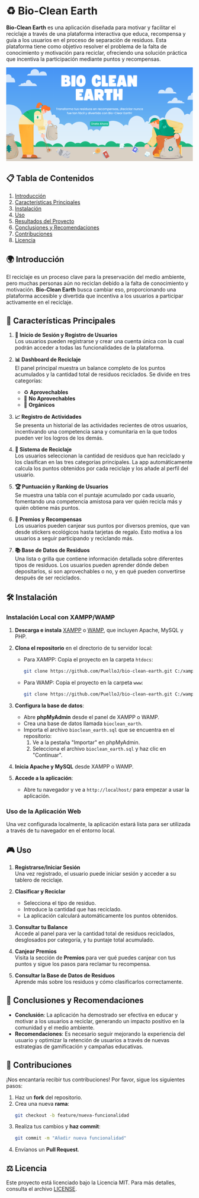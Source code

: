 # ♻️ Bio-Clean Earth

**Bio-Clean Earth** es una aplicación diseñada para motivar y facilitar el reciclaje a través de una plataforma interactiva que educa, recompensa y guía a los usuarios en el proceso de separación de residuos. Esta plataforma tiene como objetivo resolver el problema de la falta de conocimiento y motivación para reciclar, ofreciendo una solución práctica que incentiva la participación mediante puntos y recompensas.

![Banner Bio-Clean Earth](assets/img/Banners/banner1.png)

## 📋 Tabla de Contenidos
1. [Introducción](#introducción)
2. [Características Principales](#características-principales)
4. [Instalación](#instalación)
5. [Uso](#uso)
6. [Resultados del Proyecto](#resultados-del-proyecto)
7. [Conclusiones y Recomendaciones](#conclusiones-y-recomendaciones)
8. [Contribuciones](#contribuciones)
9. [Licencia](#licencia)

## 🌍 Introducción

El reciclaje es un proceso clave para la preservación del medio ambiente, pero muchas personas aún no reciclan debido a la falta de conocimiento y motivación. **Bio-Clean Earth** busca cambiar eso, proporcionando una plataforma accesible y divertida que incentiva a los usuarios a participar activamente en el reciclaje.

## 🚀 Características Principales

1. **🔑 Inicio de Sesión y Registro de Usuarios**  
   Los usuarios pueden registrarse y crear una cuenta única con la cual podrán acceder a todas las funcionalidades de la plataforma. 

2. **📊 Dashboard de Reciclaje**  
   El panel principal muestra un balance completo de los puntos acumulados y la cantidad total de residuos reciclados. Se divide en tres categorías:
   - ♻️ **Aprovechables**
   - 🚮 **No Aprovechables**
   - 🍂 **Orgánicos**

3. **📈 Registro de Actividades**  
   Se presenta un historial de las actividades recientes de otros usuarios, incentivando una competencia sana y comunitaria en la que todos pueden ver los logros de los demás.

4. **🔄 Sistema de Reciclaje**  
   Los usuarios seleccionan la cantidad de residuos que han reciclado y los clasifican en las tres categorías principales. La app automáticamente calcula los puntos obtenidos por cada reciclaje y los añade al perfil del usuario.

5. **🏆 Puntuación y Ranking de Usuarios**  
   Se muestra una tabla con el puntaje acumulado por cada usuario, fomentando una competencia amistosa para ver quién recicla más y quién obtiene más puntos.

6. **🎁 Premios y Recompensas**  
   Los usuarios pueden canjear sus puntos por diversos premios, que van desde stickers ecológicos hasta tarjetas de regalo. Esto motiva a los usuarios a seguir participando y reciclando más.

7. **📚 Base de Datos de Residuos**  
   Una lista o grilla que contiene información detallada sobre diferentes tipos de residuos. Los usuarios pueden aprender dónde deben depositarlos, si son aprovechables o no, y en qué pueden convertirse después de ser reciclados.

## 🛠️ Instalación

### Instalación Local con XAMPP/WAMP

1. **Descarga e instala** [XAMPP](https://www.apachefriends.org/index.html) o [WAMP](https://www.wampserver.com/en/), que incluyen Apache, MySQL y PHP.

2. **Clona el repositorio** en el directorio de tu servidor local:
    - Para XAMPP: Copia el proyecto en la carpeta `htdocs`:
      ```bash
      git clone https://github.com/PuelloJ/bio-clean-earth.git C:/xampp/htdocs/bio-clean-earth
      ```
    - Para WAMP: Copia el proyecto en la carpeta `www`:
      ```bash
      git clone https://github.com/PuelloJ/bio-clean-earth.git C:/wamp64/www/bio-clean-earth
      ```

3. **Configura la base de datos**:
    - Abre **phpMyAdmin** desde el panel de XAMPP o WAMP.
    - Crea una base de datos llamada `bioclean_earth`.
    - Importa el archivo `bioclean_earth.sql` que se encuentra en el repositorio:
      1. Ve a la pestaña "Importar" en phpMyAdmin.
      2. Selecciona el archivo `bioclean_earth.sql` y haz clic en "Continuar".

5. **Inicia Apache y MySQL** desde XAMPP o WAMP.

6. **Accede a la aplicación**:
    - Abre tu navegador y ve a `http://localhost/` para empezar a usar la aplicación.

### Uso de la Aplicación Web
Una vez configurada localmente, la aplicación estará lista para ser utilizada a través de tu navegador en el entorno local.


## 🎮 Uso

1. **Registrarse/Iniciar Sesión**  
   Una vez registrado, el usuario puede iniciar sesión y acceder a su tablero de reciclaje.

2. **Clasificar y Reciclar**  
   - Selecciona el tipo de residuo.
   - Introduce la cantidad que has reciclado.
   - La aplicación calculará automáticamente los puntos obtenidos.

3. **Consultar tu Balance**  
   Accede al panel para ver la cantidad total de residuos reciclados, desglosados por categoría, y tu puntaje total acumulado.

4. **Canjear Premios**  
   Visita la sección de **Premios** para ver qué puedes canjear con tus puntos y sigue los pasos para reclamar tu recompensa.

5. **Consultar la Base de Datos de Residuos**  
   Aprende más sobre los residuos y cómo clasificarlos correctamente.

## 📜 Conclusiones y Recomendaciones

- **Conclusión**: La aplicación ha demostrado ser efectiva en educar y motivar a los usuarios a reciclar, generando un impacto positivo en la comunidad y el medio ambiente.
- **Recomendaciones**: Es necesario seguir mejorando la experiencia del usuario y optimizar la retención de usuarios a través de nuevas estrategias de gamificación y campañas educativas.

## 🤝 Contribuciones

¡Nos encantaría recibir tus contribuciones! Por favor, sigue los siguientes pasos:
1. Haz un **fork** del repositorio.
2. Crea una nueva **rama**:
    ```bash
    git checkout -b feature/nueva-funcionalidad
    ```
3. Realiza tus cambios y **haz commit**:
    ```bash
    git commit -m "Añadir nueva funcionalidad"
    ```
4. Envíanos un **Pull Request**.

## ⚖️ Licencia

Este proyecto está licenciado bajo la Licencia MIT. Para más detalles, consulta el archivo [LICENSE](LICENSE).
